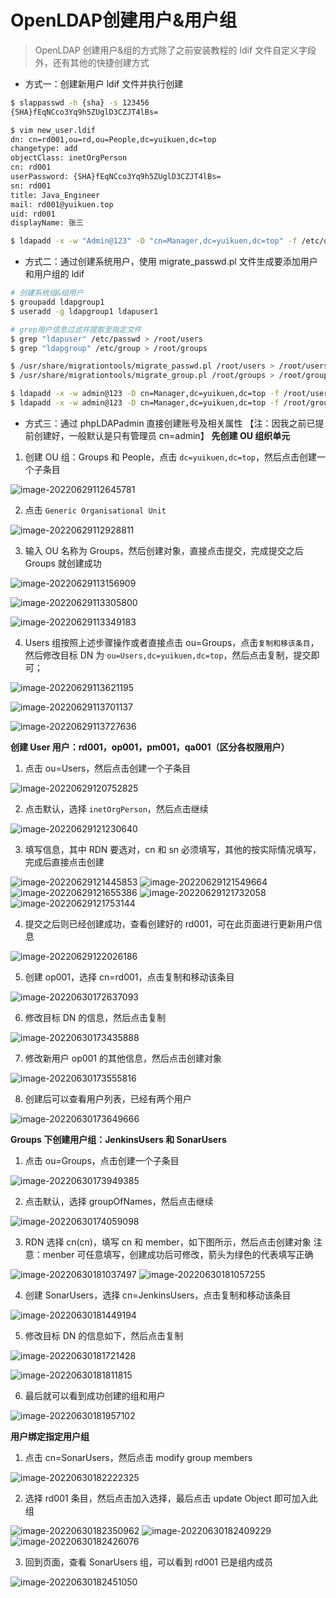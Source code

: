 # OpenLDAP创建用户&用户组

> OpenLDAP 创建用户&组的方式除了之前安装教程的 ldif 文件自定义字段外，还有其他的快捷创建方式

- 方式一：创建新用户 ldif 文件并执行创建

```bash
$ slappasswd -h {sha} -s 123456
{SHA}fEqNCco3Yq9h5ZUglD3CZJT4lBs=

$ vim new_user.ldif
dn: cn=rd001,ou=rd,ou=People,dc=yuikuen,dc=top
changetype: add
objectClass: inetOrgPerson
cn: rd001
userPassword: {SHA}fEqNCco3Yq9h5ZUglD3CZJT4lBs=
sn: rd001
title: Java_Engineer
mail: rd001@yuikuen.top
uid: rd001
displayName: 张三

$ ldapadd -x -w "Admin@123" -D "cn=Manager,dc=yuikuen,dc=top" -f /etc/openldap/myldif/new_user.ldif
```

- 方式二：通过创建系统用户，使用 migrate_passwd.pl 文件生成要添加用户和用户组的 ldif

```bash
# 创建系统组&组用户
$ groupadd ldapgroup1
$ useradd -g ldapgroup1 ldapuser1

# grep用户信息过滤并提取至指定文件
$ grep "ldapuser" /etc/passwd > /root/users
$ grep "ldapgroup" /etc/group > /root/groups

$ /usr/share/migrationtools/migrate_passwd.pl /root/users > /root/users.ldif
$ /usr/share/migrationtools/migrate_group.pl /root/groups > /root/groups.ldif

$ ldapadd -x -w admin@123 -D cn=Manager,dc=yuikuen,dc=top -f /root/users.ldif
$ ldapadd -x -w admin@123 -D cn=Manager,dc=yuikuen,dc=top -f /root/groups.ldif
```

- 方式三：通过 phpLDAPadmin 直接创建账号及相关属性
【注：因我之前已提前创建好，一般默认是只有管理员 cn=admin】
**先创建 OU 组织单元**

1. 创建 OU 组：Groups 和 People，点击 `dc=yuikuen,dc=top`，然后点击创建一个子条目

![image-20220629112645781](https://yuikuen-1259273046.cos.ap-guangzhou.myqcloud.com/devops/image-20220629112645781.png)

2. 点击 `Generic Organisational Unit`

![image-20220629112928811](https://yuikuen-1259273046.cos.ap-guangzhou.myqcloud.com/devops/image-20220629112928811.png)

3. 输入 OU 名称为 Groups，然后创建对象，直接点击提交，完成提交之后 Groups 就创建成功

![image-20220629113156909](https://yuikuen-1259273046.cos.ap-guangzhou.myqcloud.com/devops/image-20220629113156909.png)

![image-20220629113305800](https://yuikuen-1259273046.cos.ap-guangzhou.myqcloud.com/devops/image-20220629113305800.png)

![image-20220629113349183](https://yuikuen-1259273046.cos.ap-guangzhou.myqcloud.com/devops/image-20220629113349183.png)

4. Users 组按照上述步骤操作或者直接点击 ou=Groups，点击`复制和移该条目`，然后修改目标 DN 为 `ou=Users,dc=yuikuen,dc=top`，然后点击复制，提交即可；

![image-20220629113621195](https://yuikuen-1259273046.cos.ap-guangzhou.myqcloud.com/devops/image-20220629113621195.png)

![image-20220629113701137](https://yuikuen-1259273046.cos.ap-guangzhou.myqcloud.com/devops/image-20220629113701137.png)

![image-20220629113727636](https://yuikuen-1259273046.cos.ap-guangzhou.myqcloud.com/devops/image-20220629113727636.png)

**创建 User 用户：rd001，op001，pm001，qa001（区分各权限用户）**

1. 点击 ou=Users，然后点击创建一个子条目

![image-20220629120752825](https://yuikuen-1259273046.cos.ap-guangzhou.myqcloud.com/devops/image-20220629120752825.png)

2. 点击默认，选择 `inetOrgPerson`，然后点击继续

![image-20220629121230640](https://yuikuen-1259273046.cos.ap-guangzhou.myqcloud.com/devops/image-20220629121230640.png)

3. 填写信息，其中 RDN 要选对，cn 和 sn 必须填写，其他的按实际情况填写，完成后直接点击创建

![image-20220629121445853](https://yuikuen-1259273046.cos.ap-guangzhou.myqcloud.com/devops/image-20220629121445853.png)
![image-20220629121549664](https://yuikuen-1259273046.cos.ap-guangzhou.myqcloud.com/devops/image-20220629121549664.png)
![image-20220629121655386](https://yuikuen-1259273046.cos.ap-guangzhou.myqcloud.com/devops/image-20220629121655386.png)
![image-20220629121732058](https://yuikuen-1259273046.cos.ap-guangzhou.myqcloud.com/devops/image-20220629121732058.png)
![image-20220629121753144](https://yuikuen-1259273046.cos.ap-guangzhou.myqcloud.com/devops/image-20220629121753144.png)

4. 提交之后则已经创建成功，查看创建好的 rd001，可在此页面进行更新用户信息

![image-20220629122026186](https://yuikuen-1259273046.cos.ap-guangzhou.myqcloud.com/devops/image-20220629122026186.png)

5. 创建 op001，选择 cn=rd001，点击复制和移动该条目

![image-20220630172637093](https://yuikuen-1259273046.cos.ap-guangzhou.myqcloud.com/devops/image-20220630172637093.png)

6. 修改目标 DN 的信息，然后点击复制

![image-20220630173435888](https://yuikuen-1259273046.cos.ap-guangzhou.myqcloud.com/devops/image-20220630173435888.png)

7. 修改新用户 op001 的其他信息，然后点击创建对象

![image-20220630173555816](https://yuikuen-1259273046.cos.ap-guangzhou.myqcloud.com/devops/image-20220630173555816.png)

8. 创建后可以查看用户列表，已经有两个用户

![image-20220630173649666](https://yuikuen-1259273046.cos.ap-guangzhou.myqcloud.com/devops/image-20220630173649666.png)

**Groups 下创建用户组：JenkinsUsers 和 SonarUsers**

1. 点击 ou=Groups，点击创建一个子条目

![image-20220630173949385](https://yuikuen-1259273046.cos.ap-guangzhou.myqcloud.com/devops/image-20220630173949385.png)

2. 点击默认，选择 groupOfNames，然后点击继续

![image-20220630174059098](https://yuikuen-1259273046.cos.ap-guangzhou.myqcloud.com/devops/image-20220630174059098.png)

3. RDN 选择 cn(cn)，填写 cn 和 member，如下图所示，然后点击创建对象
   注意：menber 可任意填写，创建成功后可修改，箭头为绿色的代表填写正确

![image-20220630181037497](https://yuikuen-1259273046.cos.ap-guangzhou.myqcloud.com/devops/image-20220630181037497.png)
![image-20220630181057255](https://yuikuen-1259273046.cos.ap-guangzhou.myqcloud.com/devops/image-20220630181057255.png)

4. 创建 SonarUsers，选择 cn=JenkinsUsers，点击复制和移动该条目

![image-20220630181449194](https://yuikuen-1259273046.cos.ap-guangzhou.myqcloud.com/devops/image-20220630181449194.png)

5. 修改目标 DN 的信息如下，然后点击复制

![image-20220630181721428](https://yuikuen-1259273046.cos.ap-guangzhou.myqcloud.com/devops/image-20220630181721428.png)

![image-20220630181811815](https://yuikuen-1259273046.cos.ap-guangzhou.myqcloud.com/devops/image-20220630181811815.png)

6. 最后就可以看到成功创建的组和用户

![image-20220630181957102](https://yuikuen-1259273046.cos.ap-guangzhou.myqcloud.com/devops/image-20220630181957102.png)

**用户绑定指定用户组**

1. 点击 cn=SonarUsers，然后点击 modify group members

![image-20220630182222325](https://yuikuen-1259273046.cos.ap-guangzhou.myqcloud.com/devops/image-20220630182222325.png)

2. 选择 rd001 条目，然后点击加入选择，最后点击 update Object 即可加入此组

![image-20220630182350962](https://yuikuen-1259273046.cos.ap-guangzhou.myqcloud.com/devops/image-20220630182350962.png)
![image-20220630182409229](https://yuikuen-1259273046.cos.ap-guangzhou.myqcloud.com/devops/image-20220630182409229.png)
![image-20220630182426076](https://yuikuen-1259273046.cos.ap-guangzhou.myqcloud.com/devops/image-20220630182426076.png)

3. 回到页面，查看 SonarUsers 组，可以看到 rd001 已是组内成员

![image-20220630182451050](https://yuikuen-1259273046.cos.ap-guangzhou.myqcloud.com/devops/image-20220630182451050.png)